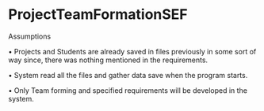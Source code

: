 # ProjectTeamFormationSEF


Assumptions


•	Projects and Students are already saved in files previously in some sort of way since, there was nothing mentioned in the requirements.

•	System read all the files and gather data save when the program starts.

•	Only Team forming and specified requirements will be developed in the system.
